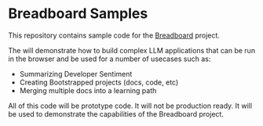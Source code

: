 # Breadboard Samples

This repository contains sample code for the [Breadboard](https://github.com/google/labs-prototypes) project.

The will demonstrate how to build complex LLM applications that can be run in the browser and be used for a number of usecases such as:

* Summarizing Developer Sentiment
* Creating Bootstrapped projects (docs, code, etc)
* Merging multiple docs into a learning path

All of this code will be prototype code. It will not be production ready. It will be used to demonstrate the capabilities of the Breadboard project.